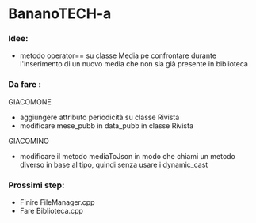 # BananoTECH-a
### Idee:
- metodo operator== su classe Media pe confrontare durante l'inserimento di un nuovo media che non sia già presente in biblioteca


### Da fare :

GIACOMONE
- aggiungere attributo periodicità su classe Rivista
- modificare mese_pubb in data_pubb in classe Rivista

GIACOMINO
- modificare il metodo mediaToJson in modo che chiami un metodo diverso in base al tipo, quindi senza usare i dynamic_cast


### Prossimi step:
- Finire FileManager.cpp
- Fare Biblioteca.cpp
